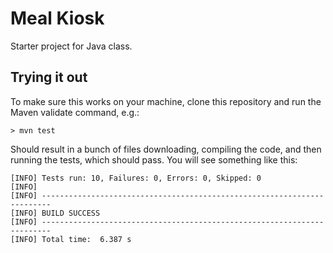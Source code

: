 # Meal Kiosk

Starter project for Java class.

## Trying it out

To make sure this works on your machine, clone this repository and run the Maven validate command, e.g.:

```
> mvn test
```

Should result in a bunch of files downloading, compiling the code, and then running the tests, which should pass.
You will see something like this:

```
[INFO] Tests run: 10, Failures: 0, Errors: 0, Skipped: 0
[INFO] 
[INFO] ------------------------------------------------------------------------
[INFO] BUILD SUCCESS
[INFO] ------------------------------------------------------------------------
[INFO] Total time:  6.387 s
```